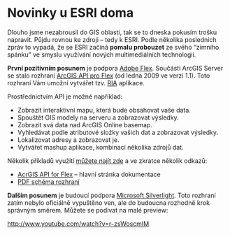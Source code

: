 <!--
title : Novinky u ESRI doma
author : Roman Ožana <ozana@omdesign.cz>
date : 14.2.2009 09:51:41
tags : ESRI, GIS
-->

# Novinky u ESRI doma

Dlouho jsme nezabrousil do GIS oblasti, tak se to dneska pokusím trošku napravit. Půjdu rovnou ke zdroji &#8211; tedy k ESRI. Podle několika posledních zpráv to vypadá, že se ESRI začíná **pomalu probouzet** ze svého &#8220;zimního spánku&#8221; ve smyslu využívání nových multimediálních technologii.

**První pozitivním posunem** je podpora [Adobe Flex][1]. Součástí ArcGIS Server se stalo rozhraní [ArcGIS API pro Flex][2] (od ledna 2009 ve verzi 1.1). Toto rozhraní Vám umožní vytvářet tzv. [RIA][3] aplikace.

Prostřednictvím API je možné například:

  * Zobrazit interaktivní mapu, která bude obsahovat vaše data.
  * Spouštět GIS modely na serveru a zobrazovat výsledky.
  * Zobrazit svá data nad ArcGIS Online basemap.
  * Vyhledávat podle atributové složky vašich dat a zobrazovat výsledky.
  * Lokalizovat adresy a zobrazovat je.
  * Vytvářet mashup aplikace, kombinací několika zdrojů dat.

Několik příkladů využití [můžete najít zde][4] a ve zkratce několik odkazů:

  * [AcrGIS API for Flex][5] &#8211; hlavní stránka dokumentace
  * [PDF schéma rozhraní][6]

**Dalším posunem** je budoucí podpora [Microsoft Silverlight][7]. Toto rozhraní zatím nebylo oficiálně vypuštěno ven, ale do budoucna rozhodně krok správným směrem. Můžete se podívat na malé preview:

http://www.youtube.com/watch?v=r-zsWoscmIM

 [1]: http://www.adobe.com/products/flex/ "Adobe FLEX"
 [2]: http://resources.esri.com/help/9.3/arcgisserver/apis/flex/help/index.html#whats_new.htm "ArcGIS API pro Flex"
 [3]: http://en.wikipedia.org/wiki/Rich_Internet_application "Rich Internet Application"
 [4]: http://resources.esri.com/help/9.3/arcgisserver/apis/flex/samples/index.html "ArcGIS API pro Flex - příklady"
 [5]: http://resources.esri.com/help/9.3/arcgisserver/apis/flex/help/index.html "ArcGIS API pro Flex"
 [6]: http://resources.esri.com/help/9.3/arcgisserver/apis/flex/help/Content/images/flex_api_diagram_1_1.pdf "ESRI Flex API"
 [7]: http://silverlight.net/ "Microsoft Silverlight"